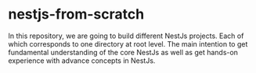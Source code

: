 # nestjs-from-scratch

In this repository, we are going to build different NestJs projects. Each of which corresponds to one directory at root level. The main intention to get fundamental understanding of the core NestJs as well as get hands-on experience with advance concepts in NestJs.
